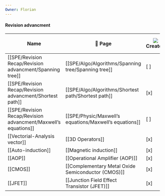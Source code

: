 ```yaml
---
Owner: Florian
---
```

#### Revision advancment
|Name|🏫 Page|![](https://www.notion.so/icons/pencil_gray.svg)Created|![](https://www.notion.so/icons/pencil_gray.svg)Learnt Tim|![](https://www.notion.so/icons/pencil_gray.svg)Learnt Flo|Subjet|
|---|---|---|---|---|---|
|[[SPE/Revision Recap/Revision advancment/Spanning tree]]|[[SPE/Algo/Algorithms/Spanning tree/Spanning tree]]|[ ]|[ ]|[ ]|Algo|
|[[SPE/Revision Recap/Revision advancment/Shortest path]]|[[SPE/Algo/Algorithms/Shortest path/Shortest path]]|[x]|[ ]|[ ]|Algo|
|[[SPE/Revision Recap/Revision advancment/Maxwell’s equations]]|[[SPE/Physic/Maxwell’s equations/Maxwell’s equations]]|[ ]|[ ]|[ ]|Physique|
|[[Vectorial-Analysis vector]]|[[3D Operators]]|[x]|[ ]|[ ]|Physique|
|[[Auto-induction]]|[[Magnetic induction]]|[x]|[ ]|[ ]|Physique|
|[[AOP]]|[[Operational Amplifier (AOP)]]|[x]|[ ]|[ ]|Elec|
|[[CMOS]]|[[Complementary Metal Oxide Semiconductor (CMOS)]]|[x]|[ ]|[ ]|Elec|
|[[JFET]]|[[Junction Field Effect Transistor (JFET)]]|[x]|[ ]|[ ]|Elec|
